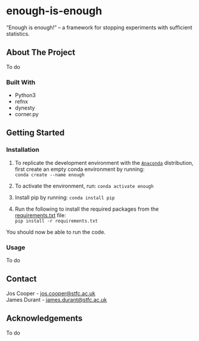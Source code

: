 # enough-is-enough
“Enough is enough!” – a framework for stopping experiments with sufficient statistics.

## About The Project
To do

### Built With
* Python3
* refnx
* dynesty
* corner.py

## Getting Started
### Installation
1. To replicate the development environment with the [`Anaconda`](https://www.anaconda.com/products/individual) distribution, first create an empty conda environment by running: <br /> ```conda create --name enough```

2. To activate the environment, run: ```conda activate enough```

3. Install pip by running: ```conda install pip```

4. Run the following to install the required packages from the [requirements.txt](/requirements.txt) file: <br />
   ```pip install -r requirements.txt```

You should now be able to run the code.

### Usage
To do

## Contact
Jos Cooper     - jos.cooper@stfc.ac.uk\
James Durant   - james.durant@stfc.ac.uk

## Acknowledgements
To do
